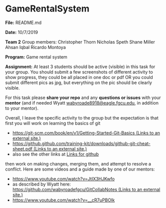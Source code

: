 # GameRentalSystem
**File:**
README.md

**Date:**
10/7/2019

**Team 2**
Group members:
Christopher Thorn
Nicholas Speth
Shane Miller
Ahsan Iqbal
Ricardo Montoya

**Program:**
Game rental system

**Assignment:**
At least 3 students should be active (visible) in this task for your group. You should submit a few screenshots of different activity to show progress, they could be all placed in one doc or pdf OR you could submit different pics as jpg, but everything on the pic should be clearly visible.

For this task please  **share your repo**  and any  **questions or issues**  with your  **mentor**  (and if needed Wyatt  [wabyroade8918@eagle.fgcu.edu](mailto:wabyroade8918@eagle.fgcu.edu), in addition to your mentor).

Overall, I leave the specific activity to the group but the expectation is that first you will work on learning the basics of git

-   [https://git-scm.com/book/en/v1/Getting-Started-Git-Basics (Links to an external site.)](https://git-scm.com/book/en/v1/Getting-Started-Git-Basics)
-   [https://github.github.com/training-kit/downloads/github-git-cheat-sheet.pdf (Links to an external site.)](https://github.github.com/training-kit/downloads/github-git-cheat-sheet.pdf)
-   also see the other links at  [Links for github](https://fgcu.instructure.com/courses/509466/pages/links-for-github "Links for github")

then work on making changes, merging them, and attempt to resolve a conflict. Here are some videos and a guide made by one of our mentors:

-   https://www.youtube.com/watch?v=JtIX3HJKwfo
-   as described by Wyatt here:  [https://github.com/wabyroadefgcu/GitCollabNotes (Links to an external site.)](https://github.com/wabyroadefgcu/GitCollabNotes)
-   https://www.youtube.com/watch?v=__cR7uPBOIk
